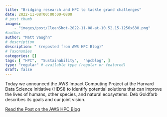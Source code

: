 ```yaml
---
title: "Bridging research and HPC to tackle grand challenges"
date: 2022-11-08T00:00:00-0800
# post thumb
images:
    - "images/post/CleanShot-2022-11-08-at-10.52.15-1256x630.png"
#author
author: "Matt Vaughn"
# description
description: " (reposted from AWS HPC Blog)"
# Taxonomies
categories: []
tags: [ "HPC",  "Sustainability",  "hpcblog", ]
type: "regular" # available type (regular or featured)
draft: false
---
```


Today we announced the AWS Impact Computing Project at the Harvard Data Science Initiative (HDSI) to identify potential solutions that can improve the lives of humans, other species, and natural ecosystems. Deb Goldfarb describes its goals and our joint vision.

<a href="https://aws.amazon.com/blogs/hpc/bridging-research-and-hpc-to-tackle-grand-challenges/" class="btn btn-primary btn-lg active" role="button" aria-pressed="true" style="margin-top: 8px;">Read the Post on the AWS HPC Blog</a>